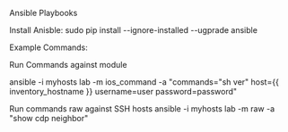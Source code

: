 Ansible Playbooks


Install Anisble:
sudo pip install --ignore-installed --ugprade ansible

Example Commands:


Run Commands against module

ansible -i myhosts lab -m ios_command -a "commands="sh ver" host={{ inventory_hostname }} username=user password=password"

Run commands raw against SSH hosts
ansible -i myhosts lab -m raw -a "show cdp neighbor"
